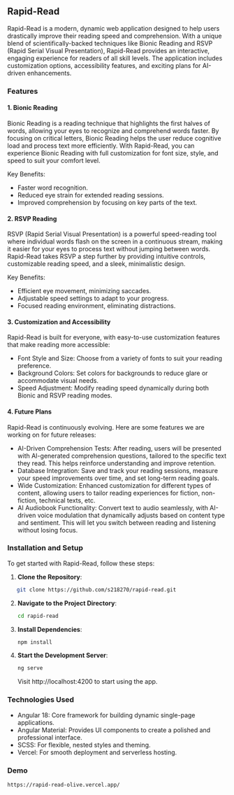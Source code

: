 ## Rapid-Read

Rapid-Read is a modern, dynamic web application designed to help users drastically improve their reading speed and comprehension. With a unique blend of scientifically-backed techniques like Bionic Reading and RSVP (Rapid Serial Visual Presentation), Rapid-Read provides an interactive, engaging experience for readers of all skill levels. The application includes customization options, accessibility features, and exciting plans for AI-driven enhancements.

### Features

#### 1. Bionic Reading

Bionic Reading is a reading technique that highlights the first halves of words, allowing your eyes to recognize and comprehend words faster. By focusing on critical letters, Bionic Reading helps the user reduce cognitive load and process text more efficiently. With Rapid-Read, you can experience Bionic Reading with full customization for font size, style, and speed to suit your comfort level.

Key Benefits:

- Faster word recognition.
- Reduced eye strain for extended reading sessions.
- Improved comprehension by focusing on key parts of the text.

#### 2. RSVP Reading

RSVP (Rapid Serial Visual Presentation) is a powerful speed-reading tool where individual words flash on the screen in a continuous stream, making it easier for your eyes to process text without jumping between words. Rapid-Read takes RSVP a step further by providing intuitive controls, customizable reading speed, and a sleek, minimalistic design.

Key Benefits:

- Efficient eye movement, minimizing saccades.
- Adjustable speed settings to adapt to your progress.
- Focused reading environment, eliminating distractions.

#### 3. Customization and Accessibility

Rapid-Read is built for everyone, with easy-to-use customization features that make reading more accessible:

- Font Style and Size: Choose from a variety of fonts to suit your reading preference.
- Background Colors: Set colors for backgrounds to reduce glare or accommodate visual needs.
- Speed Adjustment: Modify reading speed dynamically during both Bionic and RSVP reading modes.

#### 4. Future Plans

Rapid-Read is continuously evolving. Here are some features we are working on for future releases:

- AI-Driven Comprehension Tests: After reading, users will be presented with AI-generated comprehension questions, tailored to the specific text they read. This helps reinforce understanding and improve retention.
- Database Integration: Save and track your reading sessions, measure your speed improvements over time, and set long-term reading goals.
- Wide Customization: Enhanced customization for different types of content, allowing users to tailor reading experiences for fiction, non-fiction, technical texts, etc.
- AI Audiobook Functionality: Convert text to audio seamlessly, with AI-driven voice modulation that dynamically adjusts based on content type and sentiment. This will let you switch between reading and listening without losing focus.

### Installation and Setup

To get started with Rapid-Read, follow these steps:

1. **Clone the Repository**:

```bash
   git clone https://github.com/s218270/rapid-read.git
```

2. **Navigate to the Project Directory**:

   ```bash
   cd rapid-read
   ```

3. **Install Dependencies**:

   ```bash
   npm install
   ```

4. **Start the Development Server**:

   ```bash
   ng serve
   ```

   Visit http://localhost:4200 to start using the app.

### Technologies Used

- Angular 18: Core framework for building dynamic single-page applications.
- Angular Material: Provides UI components to create a polished and professional interface.
- SCSS: For flexible, nested styles and theming.
- Vercel: For smooth deployment and serverless hosting.

### Demo

```http
https://rapid-read-olive.vercel.app/
```
